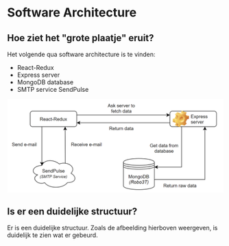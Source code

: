 # Software Architecture

## Hoe ziet het "grote plaatje" eruit?

Het volgende qua software architecture is te vinden:

- React-Redux
- Express server
- MongoDB database
- SMTP service SendPulse

![Data](assets/data/data.png "Data")

## Is er een duidelijke structuur?

Er is een duidelijke structuur. Zoals de afbeelding hierboven weergeven, is duidelijk te zien wat er gebeurd.

<!--
Intent

The purpose of this section is to summarise the software architecture of your software system so that the following questions can be answered:

• What does the “big picture” look like?
• Is there are clear structure?
• Is it clear how the system works from the “30,000 foot view”?
• Does it show the major containers and technology choices?
• Does it show the major components and their interactions?
• What are the key internal interfaces? (e.g. a web service between your web and business tiers)
-->
